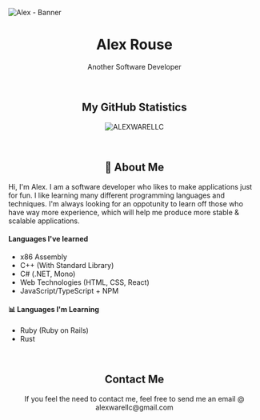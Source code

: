 ![Alex - Banner](https://github.com/ALEXWARELLC/ALEXWARELLC/assets/123724383/d5a9d012-47dd-49eb-bf4d-2536fca60380)
<div align='center'>
  <h1>Alex Rouse</h1>
  <p>Another Software Developer</p>
</div>

<br />

<div align='center'>
  <h2>My GitHub Statistics</h2>
  
  ![ALEXWARELLC](https://github-readme-stats.vercel.app/api?username=iamalexrouse&show_icons=true&theme=transparent)
</div>

<br />

<div align='center'>
  <h2>👋 About Me</h2>
</div>
<div>
  <p>Hi, I'm Alex. I am a software developer who likes to make applications just for fun. I like learning many different programming languages and techniques. I'm always looking for an oppotunity to learn off those who have way more experience, which will help me produce more stable & scalable applications.</p>
  <h4>Languages I've learned</h4>
  <ul>
    <li>x86 Assembly</li>
    <li>C++ (With Standard Library)</li>
    <li>C# (.NET, Mono)</li>
    <li>Web Technologies (HTML, CSS, React)</li>
    <li>JavaScript/TypeScript + NPM</li>
  </ul>

  <h4>📊 Languages I'm Learning</h4>
  <ul>
    <li>Ruby (Ruby on Rails)</li>
    <li>Rust</li>
  </ul>
  
</div>

<br/>

<div align='center'>
  <h2>Contact Me</h2>
  <p>If you feel the need to contact me, feel free to send me an email @ alexwarellc@gmail.com</p>
</div>
